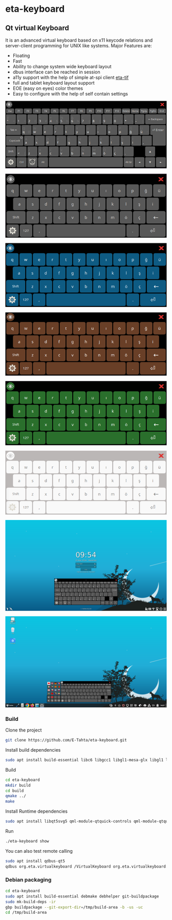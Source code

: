 # **eta-keyboard**

## Qt virtual Keyboard

It is an advanced virtual keyboard based on x11 keycode relations and server-client programming for UNIX like systems. Major Features are:

* Floating
* Fast
* Ability to change system wide keyboard layout
* dbus interface can be reached in session
* a11y support with the help of simple at-spi client [eta-tif](https://github.com/E-Tahta/eta-tif)
* full and tablet keyboard layout support
* EOE (easy on eyes) color themes
* Easy to configure with the help of self contain settings

![full](/screenshots/vk-full.png)

![tablet](/screenshots/vk-tablet.png)

![blue](/screenshots/vk-blue.png)

![brown](/screenshots/vk-brown.png)

![green](/screenshots/vk-green.png)

![white](/screenshots/vk-white.png)

![a11y](/screenshots/vk-a11y-support.png)

![settings](/screenshots/vk-settings.png)


### Build

Clone the project
```bash
git clone https://github.com/E-Tahta/eta-keyboard.git
```
Install build dependencies
```bash
sudo apt install build-essential libc6 libgcc1 libgl1-mesa-glx libgl1 libqt5core5a libqt5dbus5 libqt5gui5 libqt5network5 libqt5qml5 libqt5quick5 libqt5svg5-dev libqt5widgets5 libqt5x11extras5-dev libstdc++6 libx11-6 libx11-xcb-dev libxcb-xkb-dev libxcb1-dev libxkbcommon-x11-0 libxkbcommon-x11-dev libxkbcommon0 libxkbcommon-dev libxkbfile-dev libxtst-dev qtdeclarative5-dev
```

Build
```bash
cd eta-keyboard
mkdir build
cd build
qmake ../
make
```

Install Runtime dependencies
```bash
sudo apt install libqt5svg5 qml-module-qtquick-controls qml-module-qtquick-window2 qml-module-qtquick2
```

Run
```bash
./eta-keyboard show
```

You can also test remote calling
```bash
sudo apt install qdbus-qt5
qdbus org.eta.virtualkeyboard /VirtualKeyboard org.eta.virtualkeyboard.toggle
```

### Debian packaging

```bash
cd eta-keyboard
sudo apt install build-essential debmake debhelper git-buildpackage
sudo mk-build-deps -ir
gbp buildpackage --git-export-dir=/tmp/build-area -b -us -uc
cd /tmp/build-area
```
